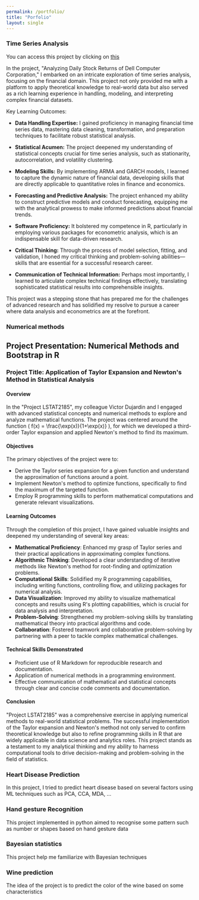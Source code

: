 ```yaml
---
permalink: /portfolio/
title: "Porfolio"
layout: single
---
```


### Time Series Analysis

You can access this project by clicking on [this](https://github.com/victordujardin/Times-Series-Analysis)

In the project, "Analyzing Daily Stock Returns of Dell Computer Corporation," I embarked on an intricate exploration of time series analysis, focusing on the financial domain. This project not only provided me with a platform to apply theoretical knowledge to real-world data but also served as a rich learning experience in handling, modeling, and interpreting complex financial datasets.

Key Learning Outcomes:

- **Data Handling Expertise:** I gained proficiency in managing financial time series data, mastering data cleaning, transformation, and preparation techniques to facilitate robust statistical analysis.

- **Statistical Acumen:** The project deepened my understanding of statistical concepts crucial for time series analysis, such as stationarity, autocorrelation, and volatility clustering.

- **Modeling Skills:** By implementing ARMA and GARCH models, I learned to capture the dynamic nature of financial data, developing skills that are directly applicable to quantitative roles in finance and economics.

- **Forecasting and Predictive Analysis:** The project enhanced my ability to construct predictive models and conduct forecasting, equipping me with the analytical prowess to make informed predictions about financial trends.

- **Software Proficiency:** It bolstered my competence in R, particularly in employing various packages for econometric analysis, which is an indispensable skill for data-driven research.

- **Critical Thinking:** Through the process of model selection, fitting, and validation, I honed my critical thinking and problem-solving abilities—skills that are essential for a successful research career.

- **Communication of Technical Information:** Perhaps most importantly, I learned to articulate complex technical findings effectively, translating sophisticated statistical results into comprehensible insights.

This project was a stepping stone that has prepared me for the challenges of advanced research and has solidified my resolve to pursue a career where data analysis and econometrics are at the forefront.

### Numerical methods

## Project Presentation: Numerical Methods and Bootstrap in R

### Project Title: Application of Taylor Expansion and Newton's Method in Statistical Analysis

#### Overview
In the "Project LSTAT2185", my colleague Victor Dujardin and I engaged with advanced statistical concepts and numerical methods to explore and analyze mathematical functions. The project was centered around the function \( f(x) = \frac{\exp(x)}{1+\exp(x)} \), for which we developed a third-order Taylor expansion and applied Newton's method to find its maximum.

#### Objectives
The primary objectives of the project were to:
- Derive the Taylor series expansion for a given function and understand the approximation of functions around a point.
- Implement Newton's method to optimize functions, specifically to find the maximum of the targeted function.
- Employ R programming skills to perform mathematical computations and generate relevant visualizations.

#### Learning Outcomes
Through the completion of this project, I have gained valuable insights and deepened my understanding of several key areas:
- **Mathematical Proficiency**: Enhanced my grasp of Taylor series and their practical applications in approximating complex functions.
- **Algorithmic Thinking**: Developed a clear understanding of iterative methods like Newton's method for root-finding and optimization problems.
- **Computational Skills**: Solidified my R programming capabilities, including writing functions, controlling flow, and utilizing packages for numerical analysis.
- **Data Visualization**: Improved my ability to visualize mathematical concepts and results using R's plotting capabilities, which is crucial for data analysis and interpretation.
- **Problem-Solving**: Strengthened my problem-solving skills by translating mathematical theory into practical algorithms and code.
- **Collaboration**: Fostered teamwork and collaborative problem-solving by partnering with a peer to tackle complex mathematical challenges.

#### Technical Skills Demonstrated
- Proficient use of R Markdown for reproducible research and documentation.
- Application of numerical methods in a programming environment.
- Effective communication of mathematical and statistical concepts through clear and concise code comments and documentation.

#### Conclusion
"Project LSTAT2185" was a comprehensive exercise in applying numerical methods to real-world statistical problems. The successful implementation of the Taylor expansion and Newton's method not only served to confirm theoretical knowledge but also to refine programming skills in R that are widely applicable in data science and analytics roles. This project stands as a testament to my analytical thinking and my ability to harness computational tools to drive decision-making and problem-solving in the field of statistics.



### Heart Disease Prediction

In this project, I tried to predict heart disease based on several factors using ML techniques such as PCA, CCA, MDA, ...



### Hand gesture Recognition
This project implemented in python aimed to recognise some pattern such as number or shapes based on hand gesture data

### Bayesian statistics
This project help me familiarize with Bayesian techniques

### Wine prediction

The idea of the project is to predict the color of the wine based on some characteristics
